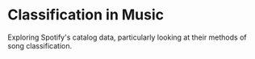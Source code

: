 # Classification in Music
Exploring Spotify's catalog data, particularly looking at their methods of song classification. 
